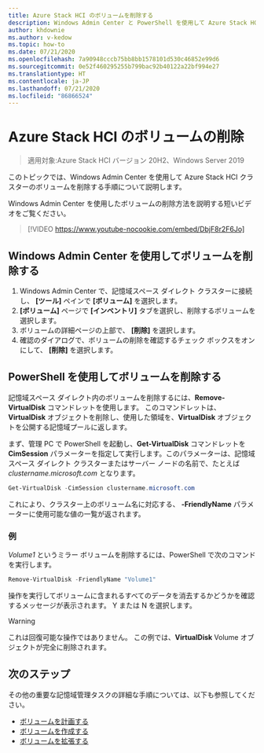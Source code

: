 ```yaml
---
title: Azure Stack HCI のボリュームを削除する
description: Windows Admin Center と PowerShell を使用して Azure Stack HCI でボリュームを削除する方法について説明します。
author: khdownie
ms.author: v-kedow
ms.topic: how-to
ms.date: 07/21/2020
ms.openlocfilehash: 7a90948cccb75bb8bb1578101d530c46852e99d6
ms.sourcegitcommit: 0e52f460295255b799bac92b40122a22bf994e27
ms.translationtype: HT
ms.contentlocale: ja-JP
ms.lasthandoff: 07/21/2020
ms.locfileid: "86866524"
---
```

# <a name="deleting-volumes-in-azure-stack-hci"></a>Azure Stack HCI のボリュームの削除

> 適用対象:Azure Stack HCI バージョン 20H2、Windows Server 2019

このトピックでは、Windows Admin Center を使用して Azure Stack HCI クラスターのボリュームを削除する手順について説明します。

Windows Admin Center を使用したボリュームの削除方法を説明する短いビデオをご覧ください。

> [!VIDEO https://www.youtube-nocookie.com/embed/DbjF8r2F6Jo]

## <a name="use-windows-admin-center-to-delete-a-volume"></a>Windows Admin Center を使用してボリュームを削除する

1. Windows Admin Center で、記憶域スペース ダイレクト クラスターに接続し、 **[ツール]** ペインで **[ボリューム]** を選択します。
2. **[ボリューム]** ページで **[インベントリ]** タブを選択し、削除するボリュームを選択します。
3. ボリュームの詳細ページの上部で、 **[削除]** を選択します。
4. 確認のダイアログで、ボリュームの削除を確認するチェック ボックスをオンにして、 **[削除]** を選択します。

## <a name="delete-volumes-using-powershell"></a>PowerShell を使用してボリュームを削除する

記憶域スペース ダイレクト内のボリュームを削除するには、**Remove-VirtualDisk** コマンドレットを使用します。 このコマンドレットは、**VirtualDisk** オブジェクトを削除し、使用した領域を、**VirtualDisk** オブジェクトを公開する記憶域プールに返します。

まず、管理 PC で PowerShell を起動し、**Get-VirtualDisk** コマンドレットを **CimSession** パラメーターを指定して実行します。このパラメーターは、記憶域スペース ダイレクト クラスターまたはサーバー ノードの名前で、たとえば *clustername.microsoft.com* となります。

```PowerShell
Get-VirtualDisk -CimSession clustername.microsoft.com
```

これにより、クラスター上のボリューム名に対応する、 **-FriendlyName** パラメーターに使用可能な値の一覧が返されます。

### <a name="example"></a>例

*Volume1* というミラー ボリュームを削除するには、PowerShell で次のコマンドを実行します。

```PowerShell
Remove-VirtualDisk -FriendlyName "Volume1"
```

操作を実行してボリュームに含まれるすべてのデータを消去するかどうかを確認するメッセージが表示されます。 Y または N を選択します。

   > [!WARNING]
   > これは回復可能な操作ではありません。 この例では、**VirtualDisk** Volume オブジェクトが完全に削除されます。

## <a name="next-steps"></a>次のステップ

その他の重要な記憶域管理タスクの詳細な手順については、以下も参照してください。

- [ボリュームを計画する](../concepts/plan-volumes.md)
- [ボリュームを作成する](create-volumes.md)
- [ボリュームを拡張する](extend-volumes.md)
